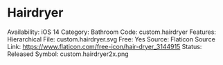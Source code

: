 # Hairdryer

Availability: iOS 14
Category: Bathroom
Code: custom.hairdryer
Features: Hierarchical
File: custom.hairdryer.svg
Free: Yes
Source: Flaticon
Source Link: https://www.flaticon.com/free-icon/hair-dryer_3144915
Status: Released
Symbol: custom.hairdryer2x.png